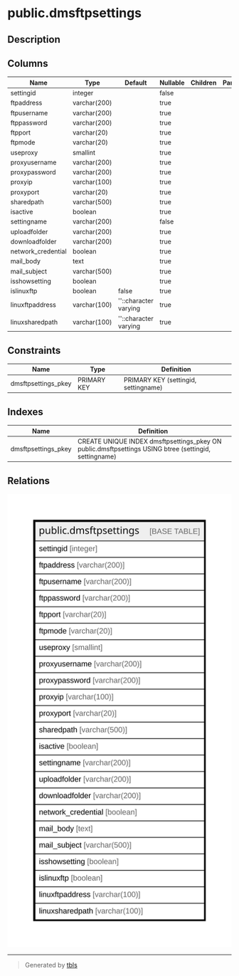 # public.dmsftpsettings

## Description

## Columns

| Name | Type | Default | Nullable | Children | Parents | Comment |
| ---- | ---- | ------- | -------- | -------- | ------- | ------- |
| settingid | integer |  | false |  |  |  |
| ftpaddress | varchar(200) |  | true |  |  |  |
| ftpusername | varchar(200) |  | true |  |  |  |
| ftppassword | varchar(200) |  | true |  |  |  |
| ftpport | varchar(20) |  | true |  |  |  |
| ftpmode | varchar(20) |  | true |  |  |  |
| useproxy | smallint |  | true |  |  |  |
| proxyusername | varchar(200) |  | true |  |  |  |
| proxypassword | varchar(200) |  | true |  |  |  |
| proxyip | varchar(100) |  | true |  |  |  |
| proxyport | varchar(20) |  | true |  |  |  |
| sharedpath | varchar(500) |  | true |  |  |  |
| isactive | boolean |  | true |  |  |  |
| settingname | varchar(200) |  | false |  |  |  |
| uploadfolder | varchar(200) |  | true |  |  |  |
| downloadfolder | varchar(200) |  | true |  |  |  |
| network_credential | boolean |  | true |  |  |  |
| mail_body | text |  | true |  |  |  |
| mail_subject | varchar(500) |  | true |  |  |  |
| isshowsetting | boolean |  | true |  |  |  |
| islinuxftp | boolean | false | true |  |  |  |
| linuxftpaddress | varchar(100) | ''::character varying | true |  |  |  |
| linuxsharedpath | varchar(100) | ''::character varying | true |  |  |  |

## Constraints

| Name | Type | Definition |
| ---- | ---- | ---------- |
| dmsftpsettings_pkey | PRIMARY KEY | PRIMARY KEY (settingid, settingname) |

## Indexes

| Name | Definition |
| ---- | ---------- |
| dmsftpsettings_pkey | CREATE UNIQUE INDEX dmsftpsettings_pkey ON public.dmsftpsettings USING btree (settingid, settingname) |

## Relations

![er](public.dmsftpsettings.svg)

---

> Generated by [tbls](https://github.com/k1LoW/tbls)
